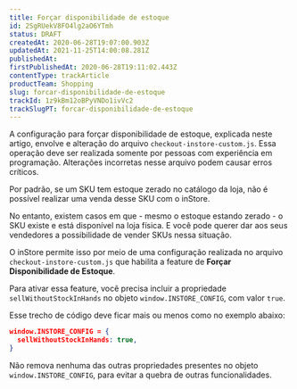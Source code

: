 ```yaml
---
title: Forçar disponibilidade de estoque
id: 2SgRUekV8FO4lg2aO6YTmh
status: DRAFT
createdAt: 2020-06-28T19:07:00.903Z
updatedAt: 2021-11-25T14:00:08.281Z
publishedAt: 
firstPublishedAt: 2020-06-28T19:11:02.443Z
contentType: trackArticle
productTeam: Shopping
slug: forcar-disponibilidade-de-estoque
trackId: 1z9kBm12oBPyVNDo1ivVc2
trackSlugPT: forcar-disponibilidade-de-estoque
---
```


<div class="alert alert-danger">
A configuração para forçar disponibilidade de estoque, explicada neste artigo, envolve e alteração do arquivo <code>checkout-instore-custom.js</code>. Essa operação deve ser realizada somente por pessoas com experiência em programação. Alterações incorretas nesse arquivo podem causar erros críticos.
</div>

Por padrão, se um SKU tem estoque zerado no catálogo da loja, não é possível realizar uma venda desse SKU com o inStore.

No entanto, existem casos em que - mesmo o estoque estando zerado - o SKU existe e está disponível na loja física. E você pode querer dar aos seus vendedores a possibilidade de vender SKUs nessa situação.

O inStore permite isso por meio de uma configuração realizada no arquivo `checkout-instore-custom.js` que habilita a feature de __Forçar Disponibilidade de Estoque__.

Para ativar essa feature, você precisa incluir a propriedade `sellWithoutStockInHands` no objeto `window.INSTORE_CONFIG`, com valor `true`.

Esse trecho de código deve ficar mais ou menos como no exemplo abaixo:

```json
window.INSTORE_CONFIG = {
  sellWithoutStockInHands: true,
}
```

<div class="alert alert-danger">
Não remova nenhuma das outras propriedades presentes no objeto <code>window.INSTORE_CONFIG</code>, para evitar a quebra de outras funcionalidades.
</div>
